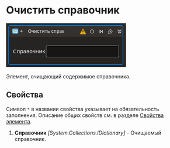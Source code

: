 # Очистить справочник

![](<../../../../../.gitbook/assets1/T1-ClearDict.PNG>)

Элемент, очищающий содержимое справочника.

## Свойства

Символ `*` в названии свойства указывает на обязательность заполнения. 
Описание общих свойств см. в разделе [Свойства элемента](https://docs.primo-rpa.ru/primo-rpa/primo-studio/process/elements#svoistva-elementa).

1. **Справочник** *[System.Collections.IDictionary]* - Очищаемый справочник.
